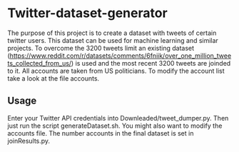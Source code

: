 # Twitter-dataset-generator

The purpose of this project is to create a dataset with tweets of certain twitter users. This dataset can be used for machine learning and similar projects. To overcome the 3200 tweets limit an existing dataset (https://www.reddit.com/r/datasets/comments/6fniik/over_one_million_tweets_collected_from_us/) is used and the most recent 3200 tweets are joinded to it. All accounts are taken from US politicians. To modify the account list take a look at the file accounts.

## Usage

Enter your Twitter API credentials into Downleaded/tweet_dumper.py. Then just run the script generateDataset.sh. You might also want to modify the accounts file. The number accounts in the final dataset is set in joinResults.py.
